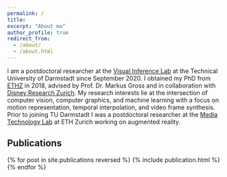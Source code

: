 ```yaml
---
permalink: /
title: 
excerpt: "About me"
author_profile: true
redirect_from: 
  - /about/
  - /about.html
---
```


I am a postdoctoral researcher at the [Visual Inference Lab](https://www.visinf.tu-darmstadt.de/) at the Technical University of Darmstadt since September 2020. I obtained my PhD from [ETHZ](https://www.inf.ethz.ch/) in 2018, advised by Prof. Dr. Markus Gross and in collaboration with [Disney Research Zurich](https://studios.disneyresearch.com/). My research interests lie at the intersection of computer vision, computer graphics, and machine learning with a focus on motion representation, temporal interpolation, and video frame synthesis. Prior to joining TU Darmstadt I was a postdoctoral researcher at the [Media Technology Lab](https://mtc.ethz.ch/) at ETH Zurich working on augmented reality.

## Publications
<table>
{% for post in site.publications reversed %}
  <tr>{% include publication.html %}</tr>
{% endfor %}
</table>